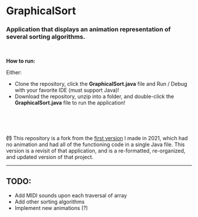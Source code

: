 # GraphicalSort

### Application that displays an animation representation of several sorting algorithms.

<br>

**How to run:**

Either:
* Clone the repository, click the **GraphicalSort.java** file and Run / Debug with your favorite IDE (must support Java)!
* Download the repository, unzip into a folder, and double-click the **GraphicalSort.java** file to run the application!


<br>
<br>
<br>

**(!)** This repository is a fork from the [first version](https://replit.com/@lite/Actual-Graphical-Sort?v=1) I made in 2021, which had no animation and had all of the functioning code in a single Java file. This version is a revisit of that application, and is a re-formatted, re-organized, and updated version of that project.

---
## TODO:
* Add MIDI sounds upon each traversal of array
* Add other sorting algorithms
* Implement new animations (?)
